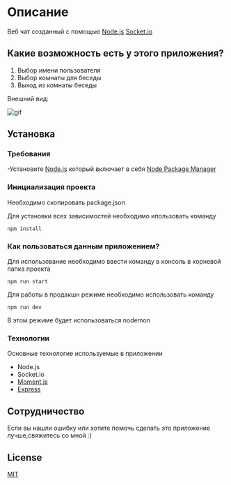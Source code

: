 # Описание
Веб чат созданный с помощью [Node.js][node.js]  [Socket.io][socket.io]

## Какие возможность есть у этого приложения?

1. Выбор имени пользователя
2. Выбор комнаты для беседы 
3. Выход из комнаты беседы

Внешний вид:

![gif](https://media.giphy.com/media/n9DL83tKMC5qBBnOLP/giphy.gif)


## Установка 

### Требования 

-Установите [Node.js] который включает в себя [Node Package Manager][npm]

### Инициализация проекта 

Необходимо скопировать package.json

Для установки всех зависимостей необходимо ипользовать команду 

```
npm install
```

### Как пользоваться данным приложением?

Для использование необходимо ввести команду в консоль в корневой папка проекта

```
npm run start
```

Для работы в продакшн режиме необходимо использовать команду

```
npm run dev
```
В этом режиме будет использоваться nodemon

### Технологии

Основные технологие используемые в приложении

- Node.js
- Socket.io
- [Moment.js][moment]
- [Express][express]

## Сотрудничество

Если вы нашли ошибку или хотите помочь сделать это приложение лучше,свяжитесь со мной :)

## License
[MIT](https://choosealicense.com/licenses/mit/)

[node.js]: https://nodejs.org/
[npm]: https://www.npmjs.com/get-npm
[socket.io]: https://socket.io/
[moment]: https://momentjs.com/
[express]: https://momentjs.com/
